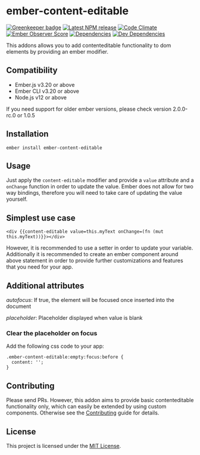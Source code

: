 ember-content-editable
==============================================================================

[![Greenkeeper badge](https://badges.greenkeeper.io/st-h/ember-content-editable.svg)](https://greenkeeper.io/)
[![Latest NPM release][npm-badge]][npm-badge-url]
[![Code Climate][codeclimate-badge]][codeclimate-badge-url]
[![Ember Observer Score][ember-observer-badge]][ember-observer-badge-url]
[![Dependencies][dependencies-badge]][dependencies-badge-url]
[![Dev Dependencies][devDependencies-badge]][devDependencies-badge-url]

This addons allows you to add contenteditable functionality to dom elements by providing an ember modifier.

Compatibility
------------------------------------------------------------------------------

* Ember.js v3.20 or above
* Ember CLI v3.20 or above
* Node.js v12 or above

If you need support for older ember versions, please check version 2.0.0-rc.0
 or 1.0.5

Installation
------------------------------------------------------------------------------

```
ember install ember-content-editable
```


Usage
------------------------------------------------------------------------------

Just apply the `content-editable` modifier and provide a `value` attribute and a `onChange` function in order to update the value. Ember does not allow for two way bindings, therefore you will need to take care of updating the value yourself.

## Simplest use case

```
<div {{content-editable value=this.myText onChange=(fn (mut this.myText))}}></div>
```

However, it is recommended to use a setter in order to update your variable. Additionally it is recommended to create an ember component around above statement in order to provide further customizations and features that you need for your app.

## Additional attributes

*autofocus*: If true, the element will be focused once inserted into the document

*placeholder*: Placeholder displayed when value is blank

### Clear the placeholder on focus

Add the following css code to your app:

```
.ember-content-editable:empty:focus:before {
  content: '';
}
```

Contributing
------------------------------------------------------------------------------

Please send PRs. However, this addon aims to provide basic contenteditable functionality only, which can easily be extended by using custom components. Otherwise see the [Contributing](CONTRIBUTING.md) guide for details.


License
------------------------------------------------------------------------------

This project is licensed under the [MIT License](LICENSE.md).

[npm-badge]: https://img.shields.io/npm/v/ember-content-editable.svg
[npm-badge-url]: https://www.npmjs.com/package/ember-content-editable
[codeclimate-badge]: https://api.codeclimate.com/v1/badges/8688ab1cea89cb7cb918/maintainability
[codeclimate-badge-url]: https://codeclimate.com/github/st-h/ember-content-editable/maintainability
[ember-observer-badge]: http://emberobserver.com/badges/ember-content-editable.svg
[ember-observer-badge-url]: http://emberobserver.com/addons/ember-content-editable
[dependencies-badge]: https://img.shields.io/david/st-h/ember-content-editable.svg
[dependencies-badge-url]: https://david-dm.org/st-h/ember-content-editable
[devDependencies-badge]: https://img.shields.io/david/dev/st-h/ember-content-editable.svg
[devDependencies-badge-url]: https://david-dm.org/st-h/ember-content-editable#info=devDependencies
